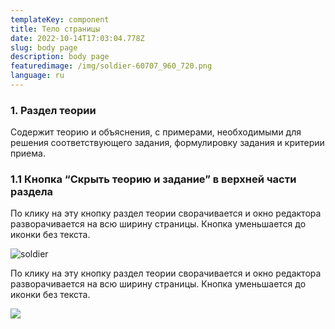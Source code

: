 ```yaml
---
templateKey: component
title: Тело страницы
date: 2022-10-14T17:03:04.778Z
slug: body page
description: body page
featuredimage: /img/soldier-60707_960_720.png
language: ru
---
```


### 1. Раздел теории

Содержит теорию и объяснения, с примерами, необходимыми для решения соответствующего задания, формулировку задания и критерии приема.

### 1.1 Кнопка “Скрыть теорию и задание” в верхней части раздела

По клику на эту кнопку раздел теории сворачивается и окно редактора разворачивается на всю ширину страницы. Кнопка уменьшается до иконки без текста.

![soldier](/img/soldier-60707_960_720.png)

По клику на эту кнопку раздел теории сворачивается и окно редактора разворачивается на всю ширину страницы. Кнопка уменьшается до иконки без текста.

![](/img/soldier-60707_960_720.png)
